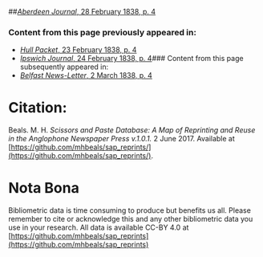 ##[*Aberdeen Journal*, 28 February 1838, p. 4](https://mhbeals.github.io/sap_html/Aberdeen-Journal/Aberdeen-Journal-28-February-1838-p-4)

### Content from this page previously appeared in:
+ [*Hull Packet*, 23 February 1838, p. 4](https://mhbeals.github.io/sap_html/Hull-Packet/Hull-Packet-23-February-1838-p-4)
+ [*Ipswich Journal*, 24 February 1838, p. 4](https://mhbeals.github.io/sap_html/Ipswich-Journal/Ipswich-Journal-24-February-1838-p-4)### Content from this page subsequently appeared in:
+ [*Belfast News-Letter*, 2 March 1838, p. 4](https://mhbeals.github.io/sap_html/Belfast-News-Letter/Belfast-News-Letter-2-March-1838-p-4)
                    
# Citation: 

Beals. M. H. *Scissors and Paste Database: A Map of Reprinting and Reuse in the Anglophone Newspaper Press v.1.0.1.* 2 June 2017. Available at [https://github.com/mhbeals/sap_reprints/](https://github.com/mhbeals/sap_reprints/). 
                    
# Nota Bona

Bibliometric data is time consuming to produce but benefits us all. Please remember to cite or acknowledge this and any other bibliometric data you use in your research. All data is available CC-BY 4.0 at [https://github.com/mhbeals/sap_reprints](https://github.com/mhbeals/sap_reprints)